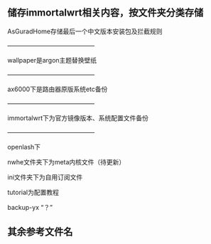 储存immortalwrt相关内容，按文件夹分类存储
-
AsGuradHome存储最后一个中文版本安装包及拦截规则

——————————————

wallpaper是argon主题替换壁纸

——————————————

ax6000下是路由器原版系统etc备份

——————————————

immortalwrt下为官方镜像版本、系统配置文件备份

——————————————

openlash下

nwhe文件夹下为meta内核文件（待更新）

ini文件夹下为自用订阅文件

tutorial为配置教程

backup-yx   “？”

其余参考文件名
--